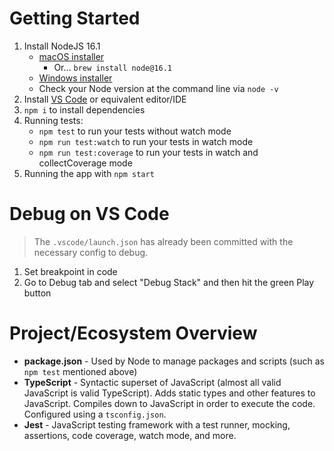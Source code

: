 # Getting Started

1. Install NodeJS 16.1
    - [macOS installer](https://nodejs.org/dist/v16.1.0/node-v16.1.0.pkg)
        - Or... `brew install node@16.1`
    - [Windows installer](https://nodejs.org/dist/v16.1.0/node-v16.1.0-x64.msi)
    - Check your Node version at the command line via `node -v`
1. Install [VS Code](https://code.visualstudio.com/) or equivalent editor/IDE
1. `npm i` to install dependencies
1. Running tests:
   - `npm test` to run your tests without watch mode
   - `npm run test:watch` to run your tests in watch mode
   - `npm run test:coverage` to run your tests in watch and collectCoverage mode
1. Running the app with `npm start`

# Debug on VS Code

> The `.vscode/launch.json` has already been committed with the necessary config to debug.

1. Set breakpoint in code
1. Go to Debug tab and select "Debug Stack" and then hit the green Play button

# Project/Ecosystem Overview

- **package.json** - Used by Node to manage packages and scripts (such as `npm test` mentioned above)
- **TypeScript** - Syntactic superset of JavaScript (almost all valid JavaScript is valid TypeScript). Adds static types and other features to JavaScript. Compiles down to JavaScript in order to execute the code. Configured using a `tsconfig.json`.
- **Jest** - JavaScript testing framework with a test runner, mocking, assertions, code coverage, watch mode, and more.
